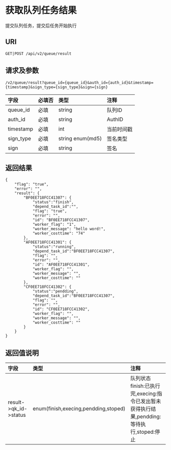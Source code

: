 # 获取队列任务结果

提交队列任务，提交后任务开始执行

## URI

```
GET|POST /api/v2/queue/result
```

## 请求及参数

```
/v2/queue/result?queue_id={queue_id}&auth_id={auth_id}&timestamp={timestamp}&sign_type={sign_type}&sign={sign}
```

| **字段** | **必填否** | **类型** | **注释** |
| :--- | :--- | :--- | :--- |
| queue\_id | 必填 | string | 队列ID |
| auth\_id | 必填 | string | AuthID |
| timestamp | 必填 | int | 当前时间戳 |
| sign\_type | 必填 | string enum\(md5\) | 签名类型 |
| sign | 必填 | string | 签名 |

## 返回结果

```
{
    "flag": "true",
    "error": "",
    "result": {
        "BF0EE718FCC41307": {
            "status":"finish",
            "depend_task_id":"",
            "flag": "true",
            "error": "",
            "id": "BF0EE718FCC41307",
            "worker_flag": "1",
            "worker_message": "hello word!",
            "worker_costtime": "74"
        },
        "AF0EE718FCC41301": {
            "status":"running",
            "depend_task_id":"BF0EE718FCC41307",
            "flag": "",
            "error": "",
            "id": "AF0EE718FCC41301",
            "worker_flag": "",
            "worker_message": "",
            "worker_costtime": ""
        },
        "CF0EE718FCC41302": {
            "status":"pendding",
            "depend_task_id":"BF0EE718FCC41307",
            "flag": "",
            "error": "",
            "id": "CF0EE718FCC41302",
            "worker_flag": "",
            "worker_message": "",
            "worker_costtime": ""
        }
    }
}
```

## 返回值说明

| **字段** | **类型** | **注释** |
| :--- | :--- | :--- |
| result-&gt;qk\_id-&gt;status | enum\(finish,execing,pendding,stoped\) | 队列状态finish:已执行完,execing:指令已发出暂未获得执行结果,pendding:等待执行,stoped:停止 |



